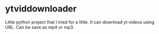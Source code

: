 # ytviddownloader
Little python project that I tried for a little.
It can download yt videos using URL.
Can be save as mp4 or mp3.

